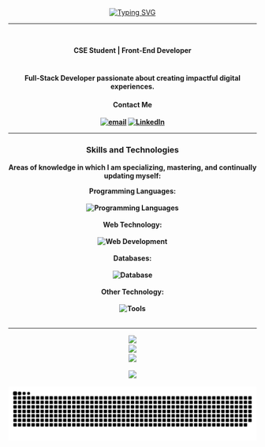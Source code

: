 

<div align="center">
<a href="https://git.io/typing-svg"><img src="https://readme-typing-svg.herokuapp.com?font=Jersey+15&size=31&pause=1000&color=2ECC71&center=true&vCenter=true&width=500&lines=Hi+Guys+!!;Explore+the+code+that+shapes+my+journey" alt="Typing SVG" /></a>
</div>

---



<div align= "center">
  <br>

 <strong> CSE Student | Front-End Developer <strong>
  

#

<p> Full-Stack Developer passionate about creating impactful digital experiences. 
</p>


<h4> <strong>  Contact Me </strong> </h4>
   <p align="center">
      <a href="mailto:siashwin2005@gmail.com">
         <img alt="email" title="Entre em contato" src="https://img.shields.io/badge/Gmail-333333?style=for-the-badge&logo=gmail&logoColor=red"/></a>
	<a href="https://www.linkedin.com/in/ashwinsi/">
         <img alt="LinkedIn" title="LinkedIn" src="https://img.shields.io/badge/LinkedIn-0077B5?style=for-the-badge&logo=linkedin&logoColor=white"/></a>
	
   </p>
</div>

---
<div align= "Center">
 <h3> <strong> Skills and Technologies</strong> </h3>

Areas of knowledge in which I am specializing, mastering, and continually updating myself:

Programming Languages: 
<br><br>
   <img alt="Programming Languages" src = "https://skillicons.dev/icons?i=java,python"/>
<br><br>
 Web Technology: 
<br><br>
   <img alt="Web Development" src = "https://skillicons.dev/icons?i=html,css,js,nodejs,react,express"/>
<br><br>
 Databases: 
<br><br>
<img alt="Database" src = "https://skillicons.dev/icons?i=mysql,mongo,sqlite"/>
<br><br>
 Other Technology: 
<br><br>
<img alt="Tools" src = "https://skillicons.dev/icons?i=linux,git,github,webstorm,docker"/>
<br><br>



---



![](https://github-readme-stats.vercel.app/api?username=ashwinn-si&theme=gotham&hide_border=false&include_all_commits=false&count_private=false)<br/>
![](https://github-readme-streak-stats.herokuapp.com/?user=ashwinn-si&theme=gotham&hide_border=false)<br/>
![](https://github-readme-stats.vercel.app/api/top-langs/?username=ashwinn-si&theme=gotham&hide_border=false&include_all_commits=false&count_private=false&layout=compact)


[![](https://visitcount.itsvg.in/api?id=ashwinn-si&icon=0&color=2)](https://visitcount.itsvg.in)

</div>
<picture>
  <source media="(prefers-color-scheme: dark)" srcset="https://raw.githubusercontent.com/ashwinn-si/ashwinn-si/output/github-snake-dark.svg" />
  <source media="(prefers-color-scheme: light)" srcset="https://raw.githubusercontent.com/ashwinn-si/ashwinn-si/output/github-snake.svg" />
  <img alt="github-snake" src="https://raw.githubusercontent.com/ashwinn-si/ashwinn-si/output/github-snake.svg" />
</picture>

 

 
